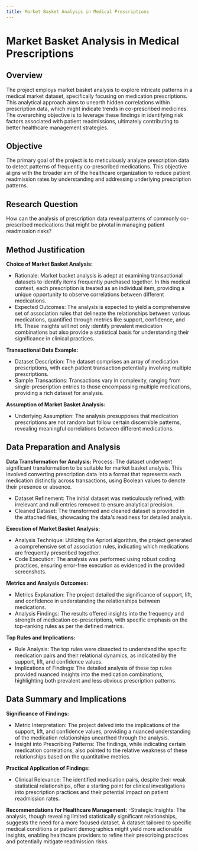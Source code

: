 ```yaml
---
title: Market Basket Analysis in Medical Prescriptions
---
```

# Market Basket Analysis in Medical Prescriptions

## Overview
The project employs market basket analysis to explore intricate patterns in a medical market dataset, specifically focusing on medication prescriptions. This analytical approach aims to unearth hidden correlations within prescription data, which might indicate trends in co-prescribed medicines. The overarching objective is to leverage these findings in identifying risk factors associated with patient readmissions, ultimately contributing to better healthcare management strategies.

## Objective
The primary goal of the project is to meticulously analyze prescription data to detect patterns of frequently co-prescribed medications. This objective aligns with the broader aim of the healthcare organization to reduce patient readmission rates by understanding and addressing underlying prescription patterns.

## Research Question
How can the analysis of prescription data reveal patterns of commonly co-prescribed medications that might be pivotal in managing patient readmission risks?

## Method Justification

**Choice of Market Basket Analysis:**
- Rationale: Market basket analysis is adept at examining transactional datasets to identify items frequently purchased together. In this medical context, each prescription is treated as an individual item, providing a unique opportunity to observe correlations between different medications.
- Expected Outcomes: The analysis is expected to yield a comprehensive set of association rules that delineate the relationships between various medications, quantified through metrics like support, confidence, and lift. These insights will not only identify prevalent medication combinations but also provide a statistical basis for understanding their significance in clinical practices.

**Transactional Data Example:**
- Dataset Description: The dataset comprises an array of medication prescriptions, with each patient transaction potentially involving multiple prescriptions.
- Sample Transactions: Transactions vary in complexity, ranging from single-prescription entries to those encompassing multiple medications, providing a rich dataset for analysis.

**Assumption of Market Basket Analysis:**
- Underlying Assumption: The analysis presupposes that medication prescriptions are not random but follow certain discernible patterns, revealing meaningful correlations between different medications.

## Data Preparation and Analysis

**Data Transformation for Analysis:**
Process: The dataset underwent significant transformation to be suitable for market basket analysis. This involved converting prescription data into a format that represents each medication distinctly across transactions, using Boolean values to denote their presence or absence.
- Dataset Refinement: The initial dataset was meticulously refined, with irrelevant and null entries removed to ensure analytical precision.
- Cleaned Dataset: The transformed and cleaned dataset is provided in the attached files, showcasing the data's readiness for detailed analysis.

**Execution of Market Basket Analysis:**
- Analysis Technique: Utilizing the Apriori algorithm, the project generated a comprehensive set of association rules, indicating which medications are frequently prescribed together.
- Code Execution: The analysis was performed using robust coding practices, ensuring error-free execution as evidenced in the provided screenshots.

**Metrics and Analysis Outcomes:**
- Metrics Explanation: The project detailed the significance of support, lift, and confidence in understanding the relationships between medications.
- Analysis Findings: The results offered insights into the frequency and strength of medication co-prescriptions, with specific emphasis on the top-ranking rules as per the defined metrics.

**Top Rules and Implications:**
- Rule Analysis: The top rules were dissected to understand the specific medication pairs and their relational dynamics, as indicated by the support, lift, and confidence values.
- Implications of Findings: The detailed analysis of these top rules provided nuanced insights into the medication combinations, highlighting both prevalent and less obvious prescription patterns.

## Data Summary and Implications

**Significance of Findings:**
- Metric Interpretation: The project delved into the implications of the support, lift, and confidence values, providing a nuanced understanding of the medication relationships unearthed through the analysis.
- Insight into Prescribing Patterns: The findings, while indicating certain medication correlations, also pointed to the relative weakness of these relationships based on the quantitative metrics.

**Practical Application of Findings:**
- Clinical Relevance: The identified medication pairs, despite their weak statistical relationships, offer a starting point for clinical investigations into prescription practices and their potential impact on patient readmission rates.

**Recommendations for Healthcare Management:**
-Strategic Insights: The analysis, though revealing limited statistically significant relationships, suggests the need for a more focused dataset. A dataset tailored to specific medical conditions or patient demographics might yield more actionable insights, enabling healthcare providers to refine their prescribing practices and potentially mitigate readmission risks.
